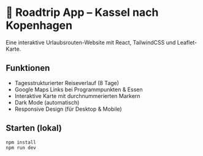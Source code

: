 # 🚗 Roadtrip App – Kassel nach Kopenhagen

Eine interaktive Urlaubsrouten-Website mit React, TailwindCSS und Leaflet-Karte.

## Funktionen
- Tagesstrukturierter Reiseverlauf (8 Tage)
- Google Maps Links bei Programmpunkten & Essen
- Interaktive Karte mit durchnummerierten Markern
- Dark Mode (automatisch)
- Responsive Design (für Desktop & Mobile)

## Starten (lokal)
```bash
npm install
npm run dev
